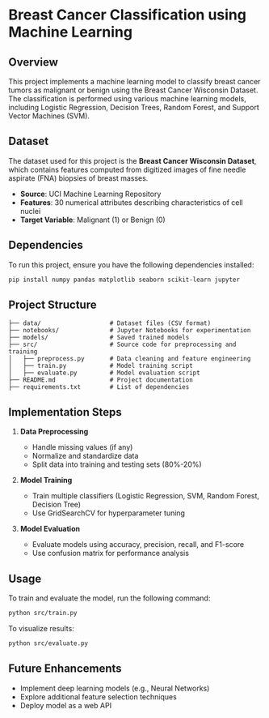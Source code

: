 # Breast Cancer Classification using Machine Learning

## Overview
This project implements a machine learning model to classify breast cancer tumors as malignant or benign using the Breast Cancer Wisconsin Dataset. The classification is performed using various machine learning models, including Logistic Regression, Decision Trees, Random Forest, and Support Vector Machines (SVM).

## Dataset
The dataset used for this project is the **Breast Cancer Wisconsin Dataset**, which contains features computed from digitized images of fine needle aspirate (FNA) biopsies of breast masses.

- **Source**: UCI Machine Learning Repository
- **Features**: 30 numerical attributes describing characteristics of cell nuclei
- **Target Variable**: Malignant (1) or Benign (0)

## Dependencies
To run this project, ensure you have the following dependencies installed:

```bash
pip install numpy pandas matplotlib seaborn scikit-learn jupyter
```

## Project Structure
```
├── data/                   # Dataset files (CSV format)
├── notebooks/              # Jupyter Notebooks for experimentation
├── models/                 # Saved trained models
├── src/                    # Source code for preprocessing and training
│   ├── preprocess.py       # Data cleaning and feature engineering
│   ├── train.py            # Model training script
│   ├── evaluate.py         # Model evaluation script
├── README.md               # Project documentation
├── requirements.txt        # List of dependencies
```

## Implementation Steps
1. **Data Preprocessing**
   - Handle missing values (if any)
   - Normalize and standardize data
   - Split data into training and testing sets (80%-20%)
   
2. **Model Training**
   - Train multiple classifiers (Logistic Regression, SVM, Random Forest, Decision Tree)
   - Use GridSearchCV for hyperparameter tuning

3. **Model Evaluation**
   - Evaluate models using accuracy, precision, recall, and F1-score
   - Use confusion matrix for performance analysis

## Usage
To train and evaluate the model, run the following command:

```bash
python src/train.py
```

To visualize results:
```bash
python src/evaluate.py
```


## Future Enhancements
- Implement deep learning models (e.g., Neural Networks)
- Explore additional feature selection techniques
- Deploy model as a web API

